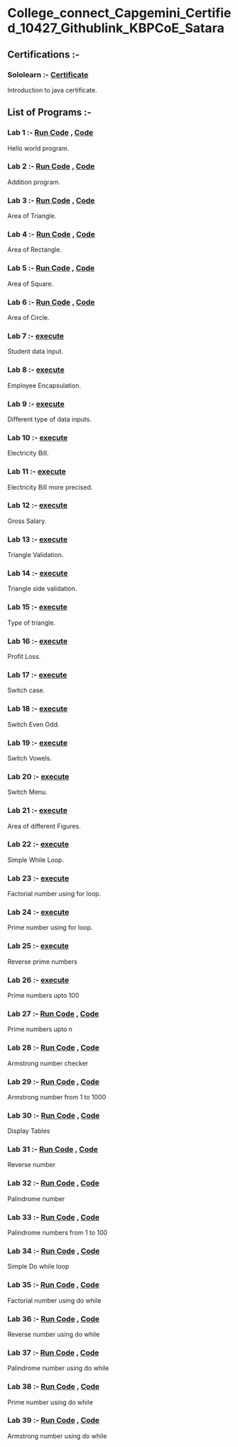 # College_connect_Capgemini_Certified_10427_Githublink_KBPCoE_Satara
## Certifications :-

### Sololearn :- [Certificate](https://github.com/anuragpatki/College_connect_Capgemini_Certified_10427_Githublink_KBPCoE_Satara/blob/main/Certifications/dc263738-a472-4020-b110-c69e184bdc1e.png)
  Introduction to java certificate.


## List of Programs :-

### Lab 1 :- [Run Code](https://github1s.com/anuragpatki/College_connect_Capgemini_Certified_10427_Githublink_KBPCoE_Satara/blob/main/Programs/Lab%201%20-%20Hello%20world) , [Code](https://github.com/anuragpatki/College_connect_Capgemini_Certified_10427_Githublink_KBPCoE_Satara/blob/main/Programs/Lab%201%20-%20Hello%20world)
  Hello world program.

### Lab 2 :- [Run Code](https://github1s.com/anuragpatki/College_connect_Capgemini_Certified_10427_Githublink_KBPCoE_Satara/blob/main/Programs/Lab%202%20-%20addition) , [Code](https://github.com/anuragpatki/College_connect_Capgemini_Certified_10427_Githublink_KBPCoE_Satara/blob/main/Programs/Lab%202%20-%20addition)
  Addition program.

### Lab 3 :- [Run Code](https://github1s.com/anuragpatki/College_connect_Capgemini_Certified_10427_Githublink_KBPCoE_Satara/blob/main/Programs/Lab%203%20-%20Area%20of%20Triangle) , [Code](https://github.com/anuragpatki/College_connect_Capgemini_Certified_10427_Githublink_KBPCoE_Satara/blob/main/Programs/Lab%203%20-%20Area%20of%20Triangle)
  Area of Triangle.

### Lab 4 :- [Run Code](https://github1s.com/anuragpatki/College_connect_Capgemini_Certified_10427_Githublink_KBPCoE_Satara/blob/main/Programs/Lab%204%20-%20Area%20of%20Rectangle) , [Code](https://github.com/anuragpatki/College_connect_Capgemini_Certified_10427_Githublink_KBPCoE_Satara/blob/main/Programs/Lab%204%20-%20Area%20of%20Rectangle)
  Area of Rectangle.

### Lab 5 :- [Run Code](https://github1s.com/anuragpatki/College_connect_Capgemini_Certified_10427_Githublink_KBPCoE_Satara/blob/main/Programs/Lab%205%20-%20Area%20of%20Square) , [Code](https://github.com/anuragpatki/College_connect_Capgemini_Certified_10427_Githublink_KBPCoE_Satara/blob/main/Programs/Lab%205%20-%20Area%20of%20Square)
  Area of Square.
  
### Lab 6 :- [Run Code](https://github.com/anuragpatki/College_connect_Capgemini_Certified_10427_Githublink_KBPCoE_Satara/blob/main/Programs/Lab%206%20-%20Area%20of%20Circle) , [Code](https://github.com/anuragpatki/College_connect_Capgemini_Certified_10427_Githublink_KBPCoE_Satara/blob/main/Programs/Lab%206%20-%20Area%20of%20Circle)
  Area of Circle.

### Lab 7 :- [execute](https://github.com/anuragpatki/College_connect_Capgemini_Certified_10427_Githublink_KBPCoE_Satara/blob/main/Programs/Lab%207%20-%20Student%20data%20input)
  Student data input.

### Lab 8 :- [execute](https://github.com/anuragpatki/College_connect_Capgemini_Certified_10427_Githublink_KBPCoE_Satara/blob/main/Programs/Lab%208%20-%20Employee%20Encapsulation)
  Employee Encapsulation.

### Lab 9 :- [execute](https://github.com/anuragpatki/College_connect_Capgemini_Certified_10427_Githublink_KBPCoE_Satara/blob/main/Programs/Lab%209%20-%20Different%20type%20of%20data%20inputs)
  Different type of data inputs.

### Lab 10 :- [execute](https://github.com/anuragpatki/College_connect_Capgemini_Certified_10427_Githublink_KBPCoE_Satara/blob/main/Programs/Lab%2010%20-%20Electricity%20bill)
  Electricity Bill.

### Lab 11 :- [execute](https://github.com/anuragpatki/College_connect_Capgemini_Certified_10427_Githublink_KBPCoE_Satara/blob/main/Programs/Lab%2011%20-%20Electricity%20bill%20more%20precised)
  Electricity Bill more precised.

### Lab 12 :- [execute](https://github.com/anuragpatki/College_connect_Capgemini_Certified_10427_Githublink_KBPCoE_Satara/blob/main/Programs/Lab%2012%20-%20Gross%20Salary)
  Gross Salary.

### Lab 13 :- [execute](https://github.com/anuragpatki/College_connect_Capgemini_Certified_10427_Githublink_KBPCoE_Satara/blob/main/Programs/Lab%2013%20-%20Triangle%20validation)
  Triangle Validation.
  
### Lab 14 :- [execute](https://github.com/anuragpatki/College_connect_Capgemini_Certified_10427_Githublink_KBPCoE_Satara/blob/main/Programs/Lab%2014%20-%20Triangle%20sides%20validation)
  Triangle side validation.

### Lab 15 :- [execute](https://github.com/anuragpatki/College_connect_Capgemini_Certified_10427_Githublink_KBPCoE_Satara/blob/main/Programs/Lab%2015%20-%20Triangle%20type)
  Type of triangle.

### Lab 16 :- [execute](https://github.com/anuragpatki/College_connect_Capgemini_Certified_10427_Githublink_KBPCoE_Satara/blob/main/Programs/Lab%2016%20-%20Profit%20Loss)
  Profit Loss.

### Lab 17 :- [execute](https://github.com/anuragpatki/College_connect_Capgemini_Certified_10427_Githublink_KBPCoE_Satara/blob/main/Programs/Lab%2017%20-%20Switch%20case)
  Switch case.

### Lab 18 :- [execute](https://github.com/anuragpatki/College_connect_Capgemini_Certified_10427_Githublink_KBPCoE_Satara/blob/main/Programs/Lab%2018%20-%20Switch%20Even%20Odd)
  Switch Even Odd. 

### Lab 19 :- [execute](https://github.com/anuragpatki/College_connect_Capgemini_Certified_10427_Githublink_KBPCoE_Satara/blob/main/Programs/Lab%2019%20-%20Switch%20vowels)
  Switch Vowels.

### Lab 20 :- [execute](https://github.com/anuragpatki/College_connect_Capgemini_Certified_10427_Githublink_KBPCoE_Satara/blob/main/Programs/Lab%2020%20-%20Switch%20menu)
  Switch Menu.

### Lab 21 :- [execute](https://github.com/anuragpatki/College_connect_Capgemini_Certified_10427_Githublink_KBPCoE_Satara/blob/main/Programs/Lab%2021%20-%20Area%20of%20figures)
  Area of different Figures.

### Lab 22 :- [execute](https://github.com/anuragpatki/College_connect_Capgemini_Certified_10427_Githublink_KBPCoE_Satara/blob/main/Programs/Lab%2022%20-%20Simple%20while%20Loop)
  Simple While Loop.

### Lab 23 :- [execute](https://github.com/anuragpatki/College_connect_Capgemini_Certified_10427_Githublink_KBPCoE_Satara/blob/main/Programs/Lab%2023%20-%20Factorial%20number%20using%20For%20loop)
  Factorial number using for loop.

### Lab 24 :- [execute](https://github.com/anuragpatki/College_connect_Capgemini_Certified_10427_Githublink_KBPCoE_Satara/blob/main/Programs/Lab%2024%20-%20Prime%20number%20using%20for%20loop)
  Prime number using for loop.

### Lab 25 :- [execute](https://github.com/anuragpatki/College_connect_Capgemini_Certified_10427_Githublink_KBPCoE_Satara/blob/main/Programs/Lab%2025%20-%20Reverse%20prime%20numbers)
  Reverse prime numbers

### Lab 26 :- [execute](https://github.com/anuragpatki/College_connect_Capgemini_Certified_10427_Githublink_KBPCoE_Satara/blob/main/Programs/Lab%2026%20-%20Prime%20numbers%20upto%20100)
  Prime numbers upto 100

### Lab 27 :- [Run Code](https://github1s.com/anuragpatki/College_connect_Capgemini_Certified_10427_Githublink_KBPCoE_Satara/blob/main/Programs/Lab%2027%20-%20Prime%20numbers%20upto%20n) , [Code](https://github.com/anuragpatki/College_connect_Capgemini_Certified_10427_Githublink_KBPCoE_Satara/blob/main/Programs/Lab%2027%20-%20Prime%20numbers%20upto%20n)
  Prime numbers upto n

### Lab 28 :- [Run Code](https://github1s.com/anuragpatki/College_connect_Capgemini_Certified_10427_Githublink_KBPCoE_Satara/blob/main/Programs/Lab%2028%20-%20Armstrong%20number%20checker) , [Code](https://github.com/anuragpatki/College_connect_Capgemini_Certified_10427_Githublink_KBPCoE_Satara/blob/main/Programs/Lab%2028%20-%20Armstrong%20number%20checker)
  Armstrong number checker

### Lab 29 :- [Run Code](https://github1s.com/anuragpatki/College_connect_Capgemini_Certified_10427_Githublink_KBPCoE_Satara/blob/main/Programs/Lab%2029%20-%20Armstrong%20number%20from%201%20to%201000) , [Code](https://github.com/anuragpatki/College_connect_Capgemini_Certified_10427_Githublink_KBPCoE_Satara/blob/main/Programs/Lab%2029%20-%20Armstrong%20number%20from%201%20to%201000)
  Armstrong number from 1 to 1000

### Lab 30 :- [Run Code](https://github1s.com/anuragpatki/College_connect_Capgemini_Certified_10427_Githublink_KBPCoE_Satara/blob/main/Programs/Lab%2030%20-%20Display%20Tables) , [Code](https://github.com/anuragpatki/College_connect_Capgemini_Certified_10427_Githublink_KBPCoE_Satara/blob/main/Programs/Lab%2030%20-%20Display%20Tables)
  Display Tables

### Lab 31 :- [Run Code](https://github1s.com/anuragpatki/College_connect_Capgemini_Certified_10427_Githublink_KBPCoE_Satara/blob/main/Programs/Lab%2031%20-%20Reverse%20number) , [Code](https://github.com/anuragpatki/College_connect_Capgemini_Certified_10427_Githublink_KBPCoE_Satara/blob/main/Programs/Lab%2031%20-%20Reverse%20number)
  Reverse number

### Lab 32 :- [Run Code](https://github1s.com/anuragpatki/College_connect_Capgemini_Certified_10427_Githublink_KBPCoE_Satara/blob/main/Programs/Lab%2032%20-%20Palindrome%20number) , [Code](https://github.com/anuragpatki/College_connect_Capgemini_Certified_10427_Githublink_KBPCoE_Satara/blob/main/Programs/Lab%2032%20-%20Palindrome%20number)
  Palindrome number

### Lab 33 :- [Run Code](https://github1s.com/anuragpatki/College_connect_Capgemini_Certified_10427_Githublink_KBPCoE_Satara/blob/main/Programs/Lab%2033%20-%20Palindrome%20numbers%20from%201%20to%20100) , [Code](https://github.com/anuragpatki/College_connect_Capgemini_Certified_10427_Githublink_KBPCoE_Satara/blob/main/Programs/Lab%2033%20-%20Palindrome%20numbers%20from%201%20to%20100)
  Palindrome numbers from 1 to 100

### Lab 34 :- [Run Code](https://github1s.com/anuragpatki/College_connect_Capgemini_Certified_10427_Githublink_KBPCoE_Satara/blob/main/Programs/Lab%2034%20-%20Simple%20Do%20while%20loop) , [Code](https://github.com/anuragpatki/College_connect_Capgemini_Certified_10427_Githublink_KBPCoE_Satara/blob/main/Programs/Lab%2034%20-%20Simple%20Do%20while%20loop)
  Simple Do while loop

### Lab 35 :- [Run Code](https://github1s.com/anuragpatki/College_connect_Capgemini_Certified_10427_Githublink_KBPCoE_Satara/blob/main/Programs/Lab%2035%20-%20Factorial%20number%20using%20do%20while) , [Code](https://github.com/anuragpatki/College_connect_Capgemini_Certified_10427_Githublink_KBPCoE_Satara/blob/main/Programs/Lab%2035%20-%20Factorial%20number%20using%20do%20while)
  Factorial number using do while

### Lab 36 :- [Run Code](https://github1s.com/anuragpatki/College_connect_Capgemini_Certified_10427_Githublink_KBPCoE_Satara/blob/main/Programs/Lab%2036%20-%20Reverse%20number%20using%20do%20while) , [Code](https://github.com/anuragpatki/College_connect_Capgemini_Certified_10427_Githublink_KBPCoE_Satara/blob/main/Programs/Lab%2036%20-%20Reverse%20number%20using%20do%20while)
  Reverse number using do while

### Lab 37 :- [Run Code](https://github1s.com/anuragpatki/College_connect_Capgemini_Certified_10427_Githublink_KBPCoE_Satara/blob/main/Programs/Lab%2037%20-%20Palindrome%20number%20using%20do%20while) , [Code](https://github.com/anuragpatki/College_connect_Capgemini_Certified_10427_Githublink_KBPCoE_Satara/blob/main/Programs/Lab%2037%20-%20Palindrome%20number%20using%20do%20while)
  Palindrome number using do while

### Lab 38 :- [Run Code](https://github1s.com/anuragpatki/College_connect_Capgemini_Certified_10427_Githublink_KBPCoE_Satara/blob/main/Programs/Lab%2038%20-%20Prime%20number%20using%20do%20while) , [Code](https://github.com/anuragpatki/College_connect_Capgemini_Certified_10427_Githublink_KBPCoE_Satara/blob/main/Programs/Lab%2038%20-%20Prime%20number%20using%20do%20while)
  Prime number using do while

### Lab 39 :- [Run Code](https://github1s.com/anuragpatki/College_connect_Capgemini_Certified_10427_Githublink_KBPCoE_Satara/blob/main/Programs/Lab%2039%20-%20Armstrong%20number%20using%20do%20while) , [Code](https://github.com/anuragpatki/College_connect_Capgemini_Certified_10427_Githublink_KBPCoE_Satara/blob/main/Programs/Lab%2039%20-%20Armstrong%20number%20using%20do%20while)
  Armstrong number using do while
